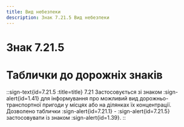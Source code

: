 ```yaml
---
title: Вид небезпеки
description: Знак 7.21.5 Вид небезпеки
---
```

# Знак 7.21.5
# Таблички до дорожніх знаків
::sign-text{id=7.21.5 :title=title}
7.21 Застосовується зі знаком :sign-alert{id=1.41} для інформування про можливий вид дорожньо-транспортної пригоди у місцях або на ділянках їх концентрації.
Дозволено таблички :sign-alert{id=7.21.1} - :sign-alert{id=7.21.5} застосовувати із знаком :sign-alert{id=1.39}.
::